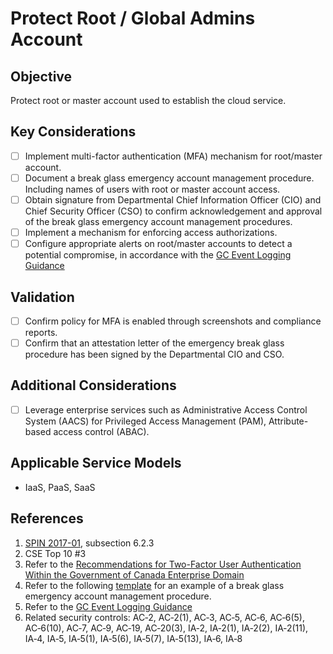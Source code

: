 # Protect Root / Global Admins Account

## Objective

Protect root or master account used to establish the cloud service.

## Key Considerations

* [ ] Implement multi-factor authentication (MFA) mechanism for root/master account.
* [ ] Document a break glass emergency account management procedure. Including names of users with root or master account access.
* [ ] Obtain signature from Departmental Chief Information Officer (CIO) and Chief Security Officer (CSO) to confirm acknowledgement and approval of the break glass emergency account management procedures.
* [ ] Implement a mechanism for enforcing access authorizations.
* [ ] Configure appropriate alerts on root/master accounts to detect a potential compromise, in accordance with the [GC Event Logging Guidance](https://www.gcpedia.gc.ca/gcwiki/images/e/e3/GC_Event_Logging_Strategy.pdf)

## Validation

* [ ] Confirm policy for MFA is enabled through screenshots and compliance reports.
* [ ] Confirm that an attestation letter of the emergency break glass procedure has been signed by the Departmental CIO and CSO.

## Additional Considerations

* [ ] Leverage enterprise services such as Administrative Access Control System (AACS) for Privileged Access Management (PAM), Attribute-based access control (ABAC).

## Applicable Service Models

* IaaS, PaaS, SaaS

## References

1. [SPIN 2017-01](https://www.canada.ca/en/treasury-board-secretariat/services/access-information-privacy/security-identity-management/direction-secure-use-commercial-cloud-services-spin.html), subsection 6.2.3
2. CSE Top 10 #3
3. Refer to the [Recommendations for Two-Factor User Authentication Within the Government of Canada Enterprise Domain](https://intranet.canada.ca/wg-tg/rtua-rafu-eng.asp)
4. Refer to the following [template](https://gcconnex.gc.ca/file/view/55010566/break-glass-emergency-account-procedure-departments-can-use-to-develop-their-emergency-access-management-controls-for-cloud?language=en) for an example of a break glass emergency account management procedure.
5. Refer to the [GC Event Logging Guidance](https://www.gcpedia.gc.ca/gcwiki/images/e/e3/GC_Event_Logging_Strategy.pdf)
6. Related security controls: AC‑2, AC‑2(1), AC‑3, AC‑5, AC‑6, AC‑6(5), AC‑6(10), AC‑7, AC‑9, AC‑19, AC‑20(3), IA‑2, IA‑2(1), IA‑2(2), IA‑2(11), IA‑4, IA‑5, IA‑5(1), IA‑5(6), IA‑5(7), IA‑5(13), IA‑6, IA‑8
